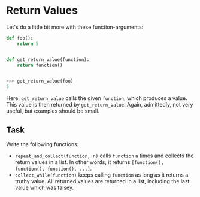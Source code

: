 # Return Values

Let's do a little bit more with these function-arguments:

```python
def foo():
    return 5


def get_return_value(function):
    return function()


>>> get_return_value(foo)
5
```

Here, `get_return_value` calls the given `function`, which produces a value.
This value is then returned by `get_return_value`.
Again, admittedly, not very useful, but examples should be small.

## Task

Write the following functions:

* `repeat_and_collect(function, n)` calls `function` `n` times and collects the return values in a list.
  In other words, it returns `[function(), function(), function(), ...]`.
* `collect_while(function)` keeps calling `function` as long as it returns a truthy value.
  All returned values are returned in a list, including the last value which was falsey.
